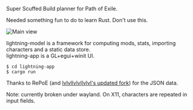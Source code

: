 Super Scuffed Build planner for Path of Exile.

Needed something fun to do to learn Rust. Don't use this.

![Main view](https://github.com/user-attachments/assets/934af00f-c7cb-433a-b89e-1e8adfcafd28)

lightning-model is a framework for computing mods, stats, importing characters and a static data store.<br />
lightning-app is a GL+egui+winit UI.

```
$ cd lightning-app
$ cargo run
```

Thanks to RePoE (and [lvlvllvlvllvlvl's updated fork](https://github.com/lvlvllvlvllvlvl/RePoE)) for the JSON data.

Note: currently broken under wayland. On X11, characters are repeated in input fields.
